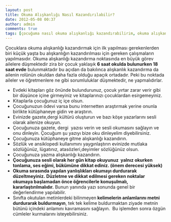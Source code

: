 ```yaml
---
layout: post
title: Okuma Alışkanlığı Nasıl Kazandırılabilir?
date: 2012-05-08 00:37
author: admin
comments: true
tags: [çocuğuma nasıl okuma alışkanlığı kazandırabilirim, okuma alışkanlığı, okuma alışkanlığı nasıl kazandırılır, Rehberlik ]
---
```

Çocuklara okuma alışkanlığı kazandırmak için ilk yapılması gerekenlerden biri küçük yaşta bu alışkanlığın kazandırılması için gereken çalışmaların yapılmasıdır. Okuma alışkanlığı kazandırma noktasında en büyük görev ailelere düşmektedir zira bir çocuk yaklaşık <strong>6 saat okulda bulunurken 18 saat evde</strong> bulunmaktadır bu açıdan da bakılınca alışkanlık kazandırma da ailenin rolünün okuldan daha fazla olduğu apaçık ortadadır. Peki bu noktada aileler ve öğretmenlere ne gibi sorumluluklar düşmektedir, ne yapmalıdırlar.
<ul>
	<li>Evdeki kitapları göz önünde bulundurunuz, çocuk yırtar zarar verir gibi bir düşünce içine girmeyiniz ve kitaplarınızı çocuklardan esirgemeyiniz.</li>
	<li>Kitaplarla çocuğunuz iç içe olsun.</li>
	<li>Çocuğunuzun ödevi varsa bunu internetten araştırmak yerine onunla birlikte kütüphaneye gidin ve araştırın.</li>
	<li>Evinizde gazete,dergi kültürü oluşturun ve bazı köşe yazarlarını sesli olarak ailenize okuyun.</li>
	<li>Çocuğunuza gazete, dergi  yazısı verin ve sesli okumasını sağlayın ve onu dinleyin. Çocuğum şu yazıyı bize oku dinleyelim diyebilirsiniz.</li>
	<li>Çocuğunuza kütüphaneye gitme alışkanlığı kazandırın.</li>
	<li>Sözlük ve ansiklopedi kullanımını yaygınlaştırın evinizde mutlaka sözlüğünüz, lügatınız, atasözleri,deyimler sözlüğünüz olsun.</li>
	<li>Çocuğunuza yazma alışkanlığı kazandırın.</li>
	<li><strong>Çocuğunuza sesli olarak her gün kitap okuyunuz  yalnız okurken tonlama, ses eğimi, bükümüne dikkat ediniz. (önem derecesi yüksek)</strong></li>
	<li><strong>Okuma sırasında yapılan yanlışlıkları okumayı durdurarak düzeltmeyiniz.</strong> <strong>Düzletme ve dikkat edilmesi gereken noktalar okumaya başlamadan önce öğrencilerle konuşulmalı, kararlaştırılmalıdır.</strong> Bunun yanında yazı sonunda genel bir değerlendirme yapılabilir.</li>
	<li>Sınıfta okutulan metinlerdeki bilinmeyen<strong> kelimelerin anlamlarını metni durdurarak buldurmayın</strong>, tek tek kelime buldurmaktan ziyade metnin bütünü içindeki anlamını kavramasını sağlayın.  Bu işlemden sonra özgün cümleler kurmalarını isteyebilirsiniz.</li>
</ul>
&nbsp;
